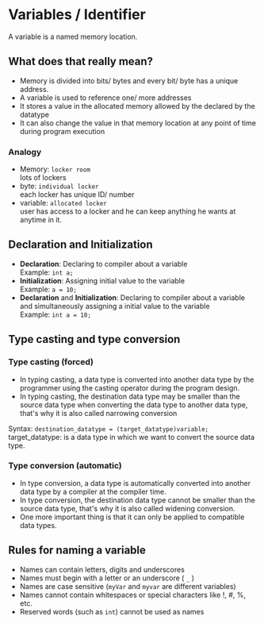 # Variables / Identifier

A variable is a named memory location.

## What does that really mean?
- Memory is divided into bits/ bytes and every bit/ byte has a unique address.
- A variable is used to reference one/ more addresses
- It stores a value in the allocated memory allowed by the declared by the datatype
- It can also change the value in that memory location at any point of time during program execution


### Analogy
- Memory: `locker room`  
    lots of lockers
- byte: `individual locker`  
    each locker has unique ID/ number
- variable: `allocated locker`  
    user has access to a locker and he can keep anything he wants at anytime in it.

## Declaration and Initialization
- **Declaration**: Declaring to compiler about a variable  
    Example: `int a;`
- **Initialization**: Assigning initial value to the variable  
    Example: `a = 10;`
- **Declaration** and **Initialization**: Declaring to compiler about a variable and simultaneously assigning a initial value to the variable  
    Example: `int a = 10;`


## Type casting and type conversion
### Type casting (forced)
- In typing casting, a data type is converted into another data type by the programmer using the casting operator during the program design. 
- In typing casting, the destination data type may be smaller than the source data type when converting the data type to another data type, that's why it is also called narrowing conversion

Syntax: `destination_datatype = (target_datatype)variable;`  
target_datatype: is a data type in which we want to convert the source data type.

### Type conversion (automatic)
- In type conversion, a data type is automatically converted into another data type by a compiler at the compiler time. 
- In type conversion, the destination data type cannot be smaller than the source data type, that's why it is also called widening conversion. 
- One more important thing is that it can only be applied to compatible data types.


## Rules for naming a variable
- Names can contain letters, digits and underscores
- Names must begin with a letter or an underscore ( `_` )
- Names are case sensitive (`myVar` and `myvar` are different variables)
- Names cannot contain whitespaces or special characters like !, #, %, etc.
- Reserved words (such as `int`) cannot be used as names
